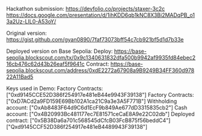 Hackathon submission:
https://devfolio.co/projects/staxer-3c2c
https://docs.google.com/presentation/d/1ihKDD6qb1kNC8X3Bi2MADqPB_o13a2Uz-LIL0-A53oY/

Original version:
https://gist.github.com/gyan0890/7faf73073bff54c7cb921bf5d1d7b33e

Deployed version on Base Sepolia:
Deploy: https://base-sepolia.blockscout.com/tx/0x9c1340631832dfa500b9942af9935fd84ebec216cb476c62d43b26eaf5f9641c
Contract: https://base-sepolia.blockscout.com/address/0xdE2272a67908a9B9249B34FF360d97822A11Bad5

Keys used in Demo:
Factory Contracts: ["0xd9145CCE52D386f254917e481eB44e9943F39138"]
Factory Contracts: ["0xD7ACd2a9FD159E69Bb102A1ca21C9a3e3A5F771B"]
Withholding account: ["OxAb8483F64d9C6d1EcF9b849Ae677dD3315835cb2"]
Cash account: ["Ox4B20993Bc481177ec7E81571ceCaE8A9e22C02db"]
Deployed contract: ["0x5B38Da6a701c568545dCfcB03FcB875f56beddC4"]
["Qxd9145CCF52D386f254917e481eB4489943F39138"]
